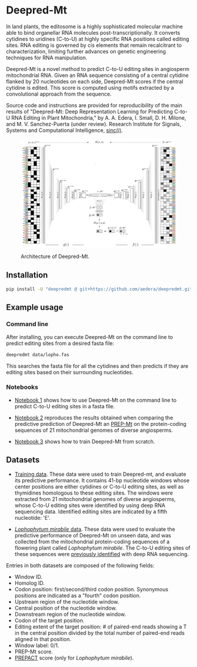 # Deepred-Mt

In land plants, the editosome is a highly sophisticated molecular machine able
to bind organellar RNA molecules post-transcriptionally. It converts cytidines
to uridines (C-to-U) at highly specific RNA positions called editing
sites. RNA editing is governed by cis elements that remain recalcitrant to
characterization, limiting further advances on genetic engineering techniques
for RNA manipulation.

Deepred-Mt is a novel method to predict C-to-U editing sites in angiosperm
mitochondrial RNA. Given an RNA sequence consisting of a central cytidine
flanked by 20 nucleotides on each side, Deepred-Mt scores if the central
cytidine is edited. This score is computed using motifs extracted by a
convolutional approach from the sequence.

Source code and instructions are provided for reproducibility of the main
results of "Deepred-Mt: Deep Representation Learning for Predicting C-to-U RNA
Editing in Plant Mitochondria," by A. A. Edera, I. Small, D. H. Milone, and
M. V. Sanchez-Puerta (under review). Research Institute for Signals, Systems
and Computational Intelligence, [sinc(i)](https://sinc.unl.edu.ar/).

<figure>
  <p align="center">
  <img src=fig/model-architecture.png alt="Deepred-mt" width="940" style="vertical-align:middle"/>
  </p>

  <figcaption>Architecture of Deepred-Mt.</figcaption>
</figure>


## Installation

```bash
pip install -U "deepredmt @ git+https://github.com/aedera/deepredmt.git"
```

## Example usage

### Command line

After installing, you can execute Deepred-Mt on the command line to predict
editing sites from a desired fasta file:

```bash
deepredmt data/lopho.fas
```

This searches the fasta file for all the cytidines and then predicts if they
are editing sites based on their surrounding nucleotides.

### Notebooks

* [Notebook 1](https://colab.research.google.com/github/aedera/deepredmt/blob/main/notebooks/01_prediction_from_fasta.ipynb)
  shows how to use Deepred-Mt on the command line to predict C-to-U editing
  sites in a fasta file.

* [Notebook 2](https://colab.research.google.com/github/aedera/deepredmt/blob/main/notebooks/02_reproduce_comparative_analysis.ipynb)
  reproduces the results obtained when comparing the predictive prediction of
  Deepred-Mt an [PREP-Mt](http://prep.unl.edu/) on the protein-coding
  sequences of 21 mitochondrial genomes of diverse angiosperms.

* [Notebook 3](https://colab.research.google.com/github/aedera/deepredmt/blob/main/notebooks/03_deepredmt_training.ipynb)
  shows how to train Deepred-Mt from scratch.

## Datasets

* [Training data](./data/training-data.tsv.gz). These data were used to
  train Deepred-mt, and evaluate its predictive performance. It contains 41-bp
  nucleotide windows whose center positions are either cytidines or C-to-U
  editing sites, as well as thymidines homologous to these editing sites. The
  windows were extracted from 21 mitochondrial genomes of diverse angiosperms,
  whose C-to-U editing sites were identified by using deep RNA sequencing
  data. Identified editing sites are indicated by a fifth nucleotide:
  'E'.

* [_Lophophytum mirabile_ data](./data/lopho-data.tsv.gz). These data were used
  to evaluate the predictive performance of Deepred-Mt on unseen data, and was
  collected from the mitochondrial protein-coding sequences of a flowering
  plant called _Lophophytum mirabile_. The C-to-U editing sites of these
  sequences were [previously identified](https://doi.org/10.1111/nph.16926)
  with deep RNA sequencing.

Entries in both datasets are composed of the following fields:

  * Window ID.
  * Homolog ID.
  * Codon position: first/second/third codon position. Synonymous positions
    are indicated as a "fourth" codon position.
  * Upstream region of the nucleotide window.
  * Central position of the nucleotide window.
  * Downstream region of the nucleotide window.
  * Codon of the target position.
  * Editing extent of the target position: # of paired-end reads showing a T
    in the central position divided by the total number of paired-end reads
    aligned in that position.
  * Window label: 0/1.
  * PREP-Mt score.
  * [PREPACT](http://www.prepact.de/prepact-main.php) score (only for _Lophophytum mirabile_).
